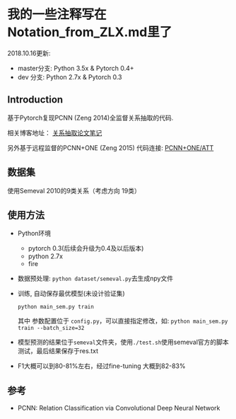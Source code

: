 # 我的一些注释写在Notation_from_ZLX.md里了

2018.10.16更新:

- master分支: Python 3.5x & Pytorch 0.4+
- dev 分支: Python 2.7x & Pytorch 0.3

## Introduction
基于Pytorch复现PCNN (Zeng 2014)全监督关系抽取的代码. 

相关博客地址： [关系抽取论文笔记](http://shomy.top/2018/02/28/relation-extraction/)

另外基于远程监督的PCNN+ONE (Zeng 2015) 代码连接: [PCNN+ONE/ATT](https://github.com/ShomyLiu/pytorch-relation-extraction)

## 数据集
使用Semeval 2010的9类关系（考虑方向 19类）

## 使用方法

- Python环境
    - pytorch 0.3(后续会升级为0.4及以后版本)
    - python 2.7x
    - fire

- 数据预处理: `python dataset/semeval.py`去生成npy文件
- 训练, 自动保存最优模型(未设计验证集)
    ```
    python main_sem.py train
    ```
    其中 参数配置位于 `config.py`，可以直接指定修改，如: `python main_sem.py train --batch_size=32`
- 模型预测的结果位于`semeval`文件夹，使用`./test.sh`使用semeval官方的脚本测试，最后结果保存于res.txt 
- F1大概可以到80-81%左右，经过fine-tuning 大概到82-83%

## 参考
- PCNN: Relation Classification via Convolutional Deep Neural Network
